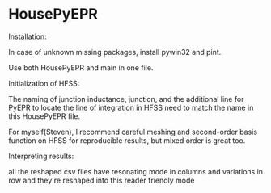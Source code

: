 # HousePyEPR

Installation:

In case of unknown missing packages, install pywin32 and pint.

Use both HousePyEPR and main in one file.

Initialization of HFSS:

The naming of junction inductance, junction, and the additional line for PyEPR to locate the line of integration in HFSS need to match the name in this HousePyEPR file.

For myself(Steven), I recommend careful meshing and second-order basis function on HFSS for reproducible results, but mixed order is great too.

Interpreting results:

all the reshaped csv files have resonating mode in columns and variations in row and they're reshaped into this reader friendly mode

